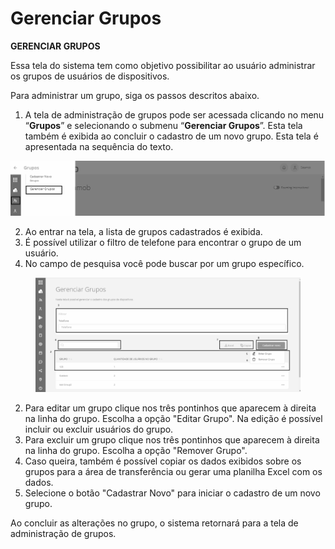 # Gerenciar Grupos

**GERENCIAR GRUPOS**

Essa tela do sistema tem como objetivo possibilitar ao usuário administrar os grupos de usuários de dispositivos.

Para administrar um grupo, siga os passos descritos abaixo.

1. A tela de administração de grupos pode ser acessada clicando no menu “**Grupos**” e selecionando o submenu “**Gerenciar Grupos**”. Esta tela também é exibida ao concluir o cadastro de um novo grupo. Esta tela é apresentada na sequência do texto.

![](<../../.gitbook/assets/0 (4) (1).png>)

2. Ao entrar na tela, a lista de grupos cadastrados é exibida.
3. É possível utilizar o filtro de telefone para encontrar o grupo de um usuário.
4. No campo de pesquisa você pode buscar por um grupo específico.

<figure><img src="../../.gitbook/assets/image (15) (1).png" alt="" width="563"><figcaption></figcaption></figure>

2. Para editar um grupo clique nos três pontinhos que aparecem à direita na linha do grupo. Escolha a opção "Editar Grupo". Na edição é possível incluir ou excluir usuários do grupo.
3. Para excluir um grupo clique nos três pontinhos que aparecem à direita na linha do grupo. Escolha a opção "Remover Grupo".
4. Caso queira, também é possível copiar os dados exibidos sobre os grupos para a área de transferência ou gerar uma planilha Excel com os dados.
5. Selecione o botão "Cadastrar Novo" para iniciar o cadastro de um novo grupo.

Ao concluir as alterações no grupo, o sistema retornará para a tela de administração de grupos.
